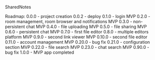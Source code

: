 SharedNotes

Roadmap: 
0.0.0 - project creation
0.0.2 - deploy
0.1.0 - login MVP
0.2.0 - room management, room browser and notifications MVP
0.3.0 - non-persistent chat MVP
0.4.0 - file uploading MVP
0.5.0 - file sharing MVP
0.6.0 - persistent chat MVP
0.7.0 - first file editor
0.8.0 - multiple editors platform MVP
0.9.0 - second link viewer MVP
0.10.0 - second file editor
0.11.0 - account management MVP
<open-alpha> 
0.20.0 - bug fix
0.21.0 - configuration section MVP
0.22.0 - file search MVP
0.23.0 - chat search MVP
<open-beta>
0.90.0 - bug fix
1.0.0 - MVP app completed
<public-release>

